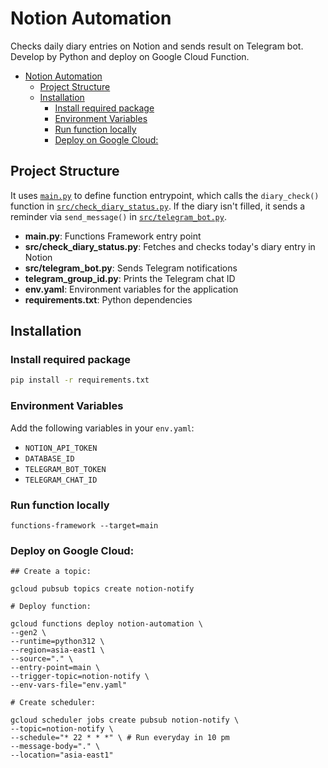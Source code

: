 # Notion Automation

Checks daily diary entries on Notion and sends result on Telegram bot. Develop by Python and deploy on Google Cloud Function.

<!-- TOC -->

- [Notion Automation](#notion-automation)
  - [Project Structure](#project-structure)
  - [Installation](#installation)
    - [Install required package](#install-required-package)
    - [Environment Variables](#environment-variables)
    - [Run function locally](#run-function-locally)
    - [Deploy on Google Cloud:](#deploy-on-google-cloud)
  
## Project Structure

It uses [`main.py`](main.py) to define function entrypoint, which calls the `diary_check()` function in [`src/check_diary_status.py`](src/check_diary_status.py). If the diary isn't filled, it sends a reminder via `send_message()` in [`src/telegram_bot.py`](src/telegram_bot.py).

- **main.py**: Functions Framework entry point  
- **src/check_diary_status.py**: Fetches and checks today's diary entry in Notion  
- **src/telegram_bot.py**: Sends Telegram notifications  
- **telegram_group_id.py**: Prints the Telegram chat ID  
- **env.yaml**: Environment variables for the application  
- **requirements.txt**: Python dependencies

## Installation

### Install required package

```bash
pip install -r requirements.txt
```

### Environment Variables

Add the following variables in your `env.yaml`:

- `NOTION_API_TOKEN`  
- `DATABASE_ID`  
- `TELEGRAM_BOT_TOKEN`  
- `TELEGRAM_CHAT_ID`

### Run function locally

```shell
functions-framework --target=main
```

### Deploy on Google Cloud:

```shell
## Create a topic:

gcloud pubsub topics create notion-notify

# Deploy function:

gcloud functions deploy notion-automation \
--gen2 \
--runtime=python312 \
--region=asia-east1 \
--source="." \
--entry-point=main \
--trigger-topic=notion-notify \
--env-vars-file="env.yaml"

# Create scheduler:

gcloud scheduler jobs create pubsub notion-notify \
--topic=notion-notify \
--schedule="* 22 * * *" \ # Run everyday in 10 pm 
--message-body="." \
--location="asia-east1"
```
